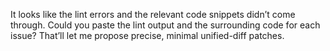 It looks like the lint errors and the relevant code snippets didn’t come through. Could you paste the lint output and the surrounding code for each issue? That’ll let me propose precise, minimal unified-diff patches.
